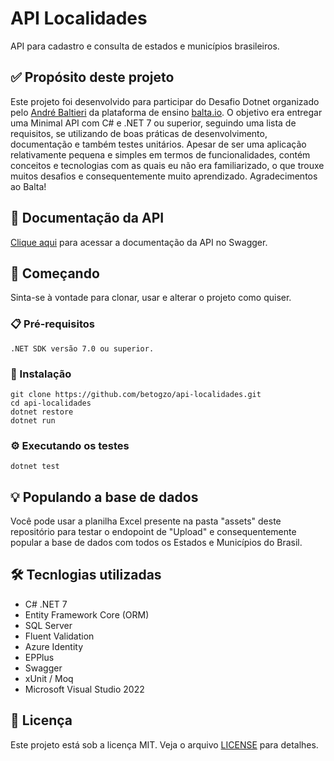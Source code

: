 
# API Localidades

API para cadastro e consulta de estados e municípios brasileiros.  

## ✅ Propósito deste projeto

Este projeto foi desenvolvido para participar do Desafio Dotnet organizado pelo [André Baltieri](https://github.com/andrebaltieri) da plataforma de ensino [balta.io](https://balta.io/). O objetivo era entregar uma Minimal API com C# e .NET 7 ou superior, seguindo uma lista de requisitos, se utilizando de boas práticas de desenvolvimento, documentação e também testes unitários. Apesar de ser uma aplicação relativamente pequena e simples em termos de funcionalidades, contém conceitos e tecnologias com as quais eu não era familiarizado, o que trouxe muitos desafios e consequentemente muito aprendizado. Agradecimentos ao Balta!  

## 📖 Documentação da API

[Clique aqui](https://api-localidades.azurewebsites.net/swagger/index.html) para acessar a documentação da API no Swagger.  

## 🚀 Começando

Sinta-se à vontade para clonar, usar e alterar o projeto como quiser.

### 📋 Pré-requisitos

```
.NET SDK versão 7.0 ou superior.
```

### 🔧 Instalação

```
git clone https://github.com/betogzo/api-localidades.git
cd api-localidades
dotnet restore
dotnet run
```

### ⚙️ Executando os testes

```
dotnet test
```

## 💡 Populando a base de dados

Você pode usar a planilha Excel presente na pasta "assets" deste repositório para testar o endopoint de "Upload" e consequentemente popular a base de dados com todos os Estados e Municípios do Brasil.  

## 🛠️ Tecnlogias utilizadas

* C# .NET 7
* Entity Framework Core (ORM)
* SQL Server
* Fluent Validation
* Azure Identity
* EPPlus
* Swagger
* xUnit / Moq
* Microsoft Visual Studio 2022  

## 📄 Licença

Este projeto está sob a licença MIT. Veja o arquivo [LICENSE](LICENSE) para detalhes.



